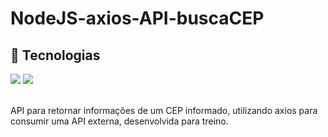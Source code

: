# NodeJS-axios-API-buscaCEP

## 🚀 Tecnologias
<div>  
  <img src="https://img.shields.io/badge/JavaScript-F7DF1E?style=for-the-badge&logo=javascript&logoColor=black">
  <img src="https://img.shields.io/badge/Node.js-43853D?style=for-the-badge&logo=node.js&logoColor=white">
</div>
<!-- ## Tecnologias utilizadas durante o curso
* JavaScript
 -->

<br>

API para retornar informações de um CEP informado, utilizando axios para consumir uma API externa, desenvolvida para treino.

